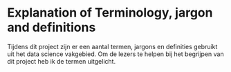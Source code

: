 # Explanation of Terminology, jargon and definitions

Tijdens dit project zijn er een aantal termen, jargons en definities gebruikt uit het data science vakgebied. Om de lezers te helpen bij het begrijpen van dit project heb ik de termen uitgelicht.
